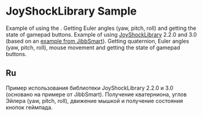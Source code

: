 # JoyShockLibrary Sample
Example of using the . Getting Euler angles (yaw, pitch, roll) and getting the state of gamepad buttons.
Example of using [JoyShockLibrary](https://github.com/JibbSmart/JoyShockLibrary) 2.2.0 and 3.0 (based on an [example from JibbSmart](https://gist.github.com/JibbSmart/8cbaba568c1c2e1193771459aa5385df)). Getting quaternion, Euler angles (yaw, pitch, roll), mouse movement and getting the state of gamepad buttons.


## Ru
Пример использования библиотеки JoyShockLibrary 2.2.0 и 3.0 (основано на примере от JibbSmart). Получение кватерниона, углов Эйлера (yaw, pitch, roll), движение мышкой и получение состояния кнопок геймпада.